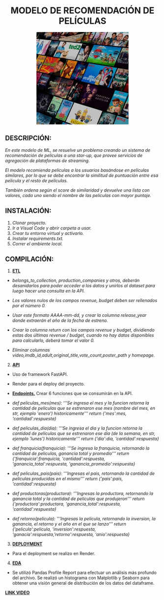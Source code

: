 <h1 align="center"><strong>MODELO DE RECOMENDACIÓN DE PELÍCULAS</strong></h1>

<p align="center">
<img src="src\movies.jpg"  height=300>
</p>

<h2><strong>DESCRIPCIÓN: </strong></h2>

_En este modelo de ML, se resuelve un problema creando un sistema de recomendación de películas a una star-up, que provee servicios de agregación de plataformas de streaming._

_El modelo recomienda películas a los usuarios basándose en películas similares, por lo que se debe encontrar la similitud de puntuación entre esa película y el resto de películas._

_También ordena según el score de similaridad y devuelve una lista con valores, cada uno siendo el nombre de las películas con mayor puntaje._

<h2><strong>INSTALACIÓN: </strong></h2>

1. _Clonar proyecto._
2. _Ir a Visual Code y abrir carpeta a usar._
3. _Crear tu entorno virtual y activarlo._
4. _Instalar requirements.txt._
5. _Correr el ambiente local._

<h2><strong>COMPILACIÓN: </strong></h2>

1. **[ETL](https://github.com/Luzve/PI_ML_OPS_LABS/blob/main/etl.ipynb)** 

* _belongs_to_collection, production_companies y otros, deberán desanidarlos para poder acceder a los datos y unirlos al dataset para luego hacer una consulta en la API._

* _Los valores nulos de los campos revenue, budget deben ser rellenados por el número 0._

* _Usar este formato AAAA-mm-dd, y crear la columna release_year donde extraerán el año de la fecha de estreno._

* _Crear la columna return con los campos revenue y budget, dividiendo estas dos últimas revenue / budget, cuando no hay datos disponibles para calcularlo, deberá tomar el valor 0._

* _Eliminar columnas video,imdb_id,adult,original_title,vote_count,poster_path y homepage._


2. **[API](http://127.0.0.1:8000/docs)**

* Uso de framework FastAPI.

* Render para el deploy del proyecto.

* **[Endpoints.](https://github.com/Luzve/PI_ML_OPS_LABS/blob/main/main.py)**
Crear 6 funciones que se consumirán en la API.

* _def peliculas_mes(mes): '''Se ingresa el mes y la funcion retorna la cantidad de peliculas que se estrenaron ese mes (nombre del mes, en str, ejemplo 'enero') historicamente''' return {'mes':mes, 'cantidad':respuesta}_

* _def peliculas_dia(dia): '''Se ingresa el dia y la funcion retorna la cantidad de peliculas que se estrenaron ese dia (de la semana, en str, ejemplo 'lunes') historicamente''' return {'dia':dia, 'cantidad':respuesta}_

* _def franquicia(franquicia): '''Se ingresa la franquicia, retornando la cantidad de peliculas, ganancia total y promedio''' return {'franquicia':franquicia, 'cantidad':respuesta, 'ganancia_total':respuesta, 'ganancia_promedio':respuesta}_

* _def peliculas_pais(pais): '''Ingresas el pais, retornando la cantidad de peliculas producidas en el mismo''' return {'pais':pais, 'cantidad':respuesta}_

* _def productoras(productora): '''Ingresas la productora, retornando la ganancia total y la cantidad de peliculas que produjeron''' return {'productora':productora, 'ganancia_total':respuesta, 'cantidad':respuesta}_

* _def retorno(pelicula): '''Ingresas la pelicula, retornando la inversion, la ganancia, el retorno y el año en el que se lanzo''' return {'pelicula':pelicula, 'inversion':respuesta, 'ganacia':respuesta,'retorno':respuesta, 'anio':respuesta}_

3. **[DEPLOYMENT](https://deploy-luzoble.onrender.com/docs)**

* Para el deployment se realizo en Render.


4. **[EDA](https://github.com/Luzve/PI_ML_OPS_LABS/blob/main/eda.ipynb)**

* Se utilizó Pandas Profile Report para efectuar un análisis más profundo del archivo.
  Se realizó un histograma con Matplotlib y Seaborn para obtener una visión general de distribución de los datos del dataframe.


**[LINK VIDEO](https://drive.google.com/file/d/1p557WVVqSGGmW6qq9qzMBXncg2Gtx_6k/view?usp=sharing)**
